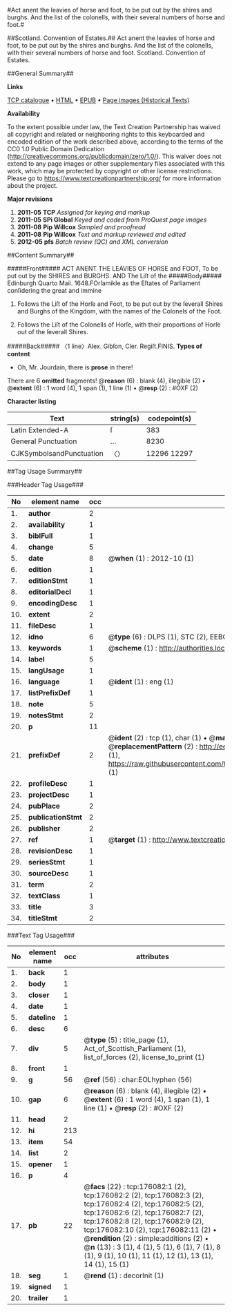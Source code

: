 #Act anent the leavies of horse and foot, to be put out by the shires and burghs. And the list of the colonells, with their several numbers of horse and foot.#

##Scotland. Convention of Estates.##
Act anent the leavies of horse and foot, to be put out by the shires and burghs. And the list of the colonells, with their several numbers of horse and foot.
Scotland. Convention of Estates.

##General Summary##

**Links**

[TCP catalogue](http://www.ota.ox.ac.uk/tcp/)  • 
[HTML](http://tei.it.ox.ac.uk/tcp/Texts-HTML/free/B05/B05160.html)  • 
[EPUB](http://tei.it.ox.ac.uk/tcp/Texts-EPUB/free/B05/B05160.epub) • 
[Page images (Historical Texts)](https://historicaltexts.jisc.ac.uk/eebo-52614916e)

**Availability**

To the extent possible under law, the Text Creation Partnership has waived all copyright and related or neighboring rights to this keyboarded and encoded edition of the work described above, according to the terms of the CC0 1.0 Public Domain Dedication (http://creativecommons.org/publicdomain/zero/1.0/). This waiver does not extend to any page images or other supplementary files associated with this work, which may be protected by copyright or other license restrictions. Please go to https://www.textcreationpartnership.org/ for more information about the project.

**Major revisions**

1. __2011-05__ __TCP__ *Assigned for keying and markup*
1. __2011-05__ __SPi Global__ *Keyed and coded from ProQuest page images*
1. __2011-08__ __Pip Willcox__ *Sampled and proofread*
1. __2011-08__ __Pip Willcox__ *Text and markup reviewed and edited*
1. __2012-05__ __pfs__ *Batch review (QC) and XML conversion*

##Content Summary##

#####Front#####
ACT ANENT THE LEAVIES OF HORSE and FOOT, To be put out by the SHIRES and BURGHS. AND The Liſt of the
#####Body#####
Edinburgh Quarto Maii. 1648.FOrſamikle as the Eſtates of Parliament conſidering the great and immine
1. Follows the Liſt of the Horſe and Foot, to be put out by the ſeverall Shires and Burghs of the Kingdom, with the names of the Colonels of the Foot.

1. Follows the Liſt of the Colonells of Horſe, with their proportions of Horſe out of the ſeverall Shires.

#####Back#####
〈1 line〉Alex. Gibſon, Cler. Regiſt.FINIS.
**Types of content**

  * Oh, Mr. Jourdain, there is **prose** in there!

There are 6 **omitted** fragments! 
 @__reason__ (6) : blank (4), illegible (2)  •  @__extent__ (6) : 1 word (4), 1 span (1), 1 line (1)  •  @__resp__ (2) : #OXF (2)

**Character listing**


|Text|string(s)|codepoint(s)|
|---|---|---|
|Latin Extended-A|ſ|383|
|General Punctuation|…|8230|
|CJKSymbolsandPunctuation|〈〉|12296 12297|

##Tag Usage Summary##

###Header Tag Usage###

|No|element name|occ|attributes|
|---|---|---|---|
|1.|__author__|2||
|2.|__availability__|1||
|3.|__biblFull__|1||
|4.|__change__|5||
|5.|__date__|8| @__when__ (1) : 2012-10 (1)|
|6.|__edition__|1||
|7.|__editionStmt__|1||
|8.|__editorialDecl__|1||
|9.|__encodingDesc__|1||
|10.|__extent__|2||
|11.|__fileDesc__|1||
|12.|__idno__|6| @__type__ (6) : DLPS (1), STC (2), EEBO-CITATION (1), OCLC (1), VID (1)|
|13.|__keywords__|1| @__scheme__ (1) : http://authorities.loc.gov/ (1)|
|14.|__label__|5||
|15.|__langUsage__|1||
|16.|__language__|1| @__ident__ (1) : eng (1)|
|17.|__listPrefixDef__|1||
|18.|__note__|5||
|19.|__notesStmt__|2||
|20.|__p__|11||
|21.|__prefixDef__|2| @__ident__ (2) : tcp (1), char (1)  •  @__matchPattern__ (2) : ([0-9\-]+):([0-9IVX]+) (1), (.+) (1)  •  @__replacementPattern__ (2) : http://eebo.chadwyck.com/downloadtiff?vid=$1&page=$2 (1), https://raw.githubusercontent.com/textcreationpartnership/Texts/master/tcpchars.xml#$1 (1)|
|22.|__profileDesc__|1||
|23.|__projectDesc__|1||
|24.|__pubPlace__|2||
|25.|__publicationStmt__|2||
|26.|__publisher__|2||
|27.|__ref__|1| @__target__ (1) : http://www.textcreationpartnership.org/docs/. (1)|
|28.|__revisionDesc__|1||
|29.|__seriesStmt__|1||
|30.|__sourceDesc__|1||
|31.|__term__|2||
|32.|__textClass__|1||
|33.|__title__|3||
|34.|__titleStmt__|2||


###Text Tag Usage###

|No|element name|occ|attributes|
|---|---|---|---|
|1.|__back__|1||
|2.|__body__|1||
|3.|__closer__|1||
|4.|__date__|1||
|5.|__dateline__|1||
|6.|__desc__|6||
|7.|__div__|5| @__type__ (5) : title_page (1), Act_of_Scottish_Parliament (1), list_of_forces (2), license_to_print (1)|
|8.|__front__|1||
|9.|__g__|56| @__ref__ (56) : char:EOLhyphen (56)|
|10.|__gap__|6| @__reason__ (6) : blank (4), illegible (2)  •  @__extent__ (6) : 1 word (4), 1 span (1), 1 line (1)  •  @__resp__ (2) : #OXF (2)|
|11.|__head__|2||
|12.|__hi__|213||
|13.|__item__|54||
|14.|__list__|2||
|15.|__opener__|1||
|16.|__p__|4||
|17.|__pb__|22| @__facs__ (22) : tcp:176082:1 (2), tcp:176082:2 (2), tcp:176082:3 (2), tcp:176082:4 (2), tcp:176082:5 (2), tcp:176082:6 (2), tcp:176082:7 (2), tcp:176082:8 (2), tcp:176082:9 (2), tcp:176082:10 (2), tcp:176082:11 (2)  •  @__rendition__ (2) : simple:additions (2)  •  @__n__ (13) : 3 (1), 4 (1), 5 (1), 6 (1), 7 (1), 8 (1), 9 (1), 10 (1), 11 (1), 12 (1), 13 (1), 14 (1), 15 (1)|
|18.|__seg__|1| @__rend__ (1) : decorInit (1)|
|19.|__signed__|1||
|20.|__trailer__|1||
